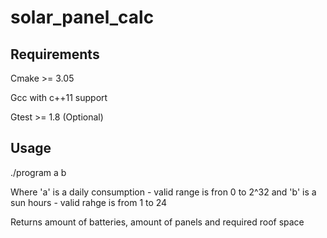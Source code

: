 # solar_panel_calc

## Requirements

Cmake >= 3.05

Gcc with c++11 support

Gtest >= 1.8 (Optional)

## Usage

./program a b

Where 'a' is a daily consumption - valid range is fron 0 to 2^32
  and 'b' is a sun hours - valid rahge is from 1 to 24

Returns amount of batteries, amount of panels and required roof space
